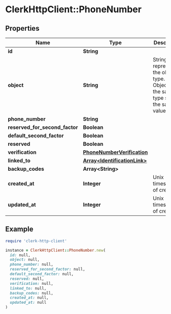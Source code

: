 # ClerkHttpClient::PhoneNumber

## Properties

| Name | Type | Description | Notes |
| ---- | ---- | ----------- | ----- |
| **id** | **String** |  | [optional] |
| **object** | **String** | String representing the object&#39;s type. Objects of the same type share the same value.  |  |
| **phone_number** | **String** |  |  |
| **reserved_for_second_factor** | **Boolean** |  | [optional] |
| **default_second_factor** | **Boolean** |  | [optional] |
| **reserved** | **Boolean** |  |  |
| **verification** | [**PhoneNumberVerification**](PhoneNumberVerification.md) |  |  |
| **linked_to** | [**Array&lt;IdentificationLink&gt;**](IdentificationLink.md) |  |  |
| **backup_codes** | **Array&lt;String&gt;** |  | [optional] |
| **created_at** | **Integer** | Unix timestamp of creation  |  |
| **updated_at** | **Integer** | Unix timestamp of creation  |  |

## Example

```ruby
require 'clerk-http-client'

instance = ClerkHttpClient::PhoneNumber.new(
  id: null,
  object: null,
  phone_number: null,
  reserved_for_second_factor: null,
  default_second_factor: null,
  reserved: null,
  verification: null,
  linked_to: null,
  backup_codes: null,
  created_at: null,
  updated_at: null
)
```

